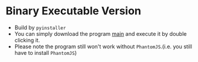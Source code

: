 # Binary Executable Version
* Build by `pyinstaller`
* You can simply download the program [main](https://github.com/plsmaop/AutoOpinion/raw/master/dist/main) and execute it by double clicking it.
* Please note the program still won't work without `PhantomJS`.(i.e. you still have to install `PhantomJS`)
